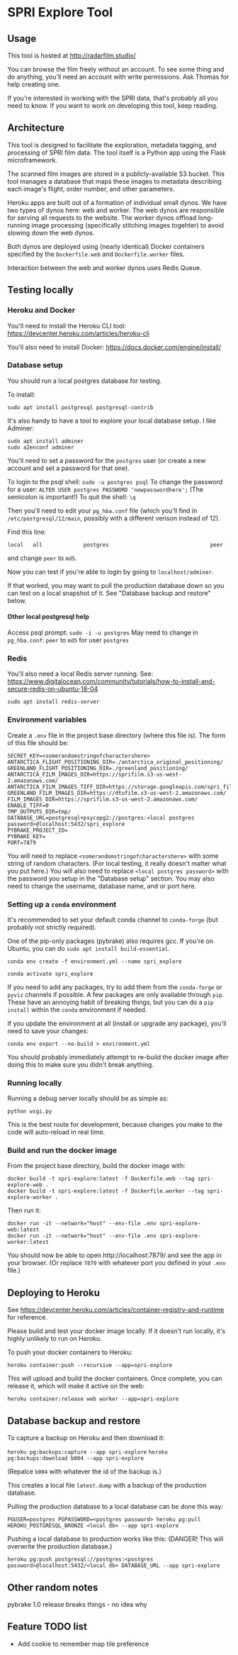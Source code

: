 # SPRI Explore Tool

## Usage

This tool is hosted at http://radarfilm.studio/

You can browse the film freely without an account. To see some thing and do
anything, you'll need an account with write permissions. Ask Thomas for help
creating one.

If you're interested in working with the SPRI data, that's probably all you need
to know. If you want to work on developing this tool, keep reading.

## Architecture

This tool is designed to facilitate the exploration, metadata tagging, and
processing of SPRI film data. The tool itself is a Python app using the Flask
microframework.

The scanned film images are stored in a publicly-available S3 bucket. This tool
manages a database that maps these images to metadata describing each image's
flight, order number, and other parameters.

Heroku apps are built out of a formation of individual small dynos. We have two
types of dynos here: web and worker. The web dynos are responsible for serving
all requests to the website. The worker dynos offload long-running image processing
(specifically stitching images togehter) to avoid slowing down the web dynos.

Both dynos are deployed using (nearly identical) Docker containers specified by
the `Dockerfile.web` and `Dockerfile.worker` files.

Interaction between the web and worker dynos uses Redis Queue.

## Testing locally

### Heroku and Docker

You'll need to install the Heroku CLI tool: https://devcenter.heroku.com/articles/heroku-cli

You'll also need to install Docker: https://docs.docker.com/engine/install/

### Database setup

You should run a local postgres database for testing.

To install:

```
sudo apt install postgresql postgresql-contrib
```

It's also handy to have a tool to explore your local database setup. I like Adminer:

```
sudo apt install adminer
sudo a2enconf adminer
```

You'll need to set a password for the `postgres` user (or create a new account and set a password for that one).

To login to the psql shell: `sudo -u postgres psql`
To change the password for a user: `ALTER USER postgres PASSWORD 'newpasswordhere';` (The semicolon is important!)
To quit the shell: `\q`

Then you'll need to edit your `pg_hba.conf` file (which you'll find in `/etc/postgresql/12/main`, possibly with a different verison instead of 12).

Find this line:

```local   all             postgres                                peer```

and change `peer` to `md5`.

Now you can test if you're able to login by going to `localhost/adminer`.

If that worked, you may want to pull the production database down so you can test on a local snapshot of it. See "Database backup and restore" below.

#### Other local postgresql help

Access psql prompt: `sudo -i -u postgres`
May need to change in `pg_hba.conf`: `peer` to `md5` for user `postgres`

### Redis

You'll also need a local Redis server running. See: https://www.digitalocean.com/community/tutorials/how-to-install-and-secure-redis-on-ubuntu-18-04

```sudo apt install redis-server```

### Environment variables

Create a `.env` file in the project base directory (where this file is).
The form of this file should be:

```shell script
SECRET_KEY=<somerandomstringofcharactershere>
ANTARCTICA_FLIGHT_POSITIONING_DIR=./antarctica_original_positioning/
GREENLAND_FLIGHT_POSITIONING_DIR=./greenland_positioning/
ANTARCTICA_FILM_IMAGES_DIR=https://sprifilm.s3-us-west-2.amazonaws.com/
ANTARCTICA_FILM_IMAGES_TIFF_DIR=https://storage.googleapis.com/spri_film_stitched/
GREENLAND_FILM_IMAGES_DIR=https://dtufilm.s3-us-west-2.amazonaws.com/
FILM_IMAGES_DIR=https://sprifilm.s3-us-west-2.amazonaws.com/
ENABLE_TIFF=0
TMP_OUTPUTS_DIR=tmp/
DATABASE_URL=postgresql+psycopg2://postgres:<local postgres password>@localhost:5432/spri_explore
PYBRAKE_PROJECT_ID=
PYBRAKE_KEY=
PORT=7879
```

You will need to replace `<somerandomstringofcharactershere>` with some string of random characters. (For local testing, it really doesn't matter what you put here.) You will also need to replace `<local postgres password>` with the password you setup in the "Database setup" section. You may also need to change the username, database name, and or port here.

### Setting up a `conda` environment

It's recommended to set your default conda channel to `conda-forge` (but probably not strictly required).

One of the pip-only packages (pybrake) also requires gcc. If you're on Ubuntu, you can do `sudo apt install build-essential`.

`conda env create -f environment.yml --name spri_explore`

`conda activate spri_explore`

If you need to add any packages, try to add them from the `conda-forge` or
`pyviz` channels if possible. A few packages are only available through `pip`.
These have an annoying habit of breaking things, but you can do a `pip install`
within the `conda` environment if needed.

If you update the environment at all (install or upgrade any package), you'll
need to save your changes:

`conda env export --no-build > environment.yml`

You should probably immediately attempt to re-build the docker image after doing
this to make sure you didn't break anything.

### Running locally

Running a debug server locally should be as simple as:

`python wsgi.py`

This is the best route for development, because changes you make to the code
will auto-reload in real time.

### Build and run the docker image

From the project base directory, build the docker image with:

```
docker build -t spri-explore:latest -f Dockerfile.web --tag spri-explore-web .
docker build -t spri-explore:latest -f Dockerfile.worker --tag spri-explore-worker .
```

Then run it:

```
docker run -it --network="host" --env-file .env spri-explore-web:latest
docker run -it --network="host" --env-file .env spri-explore-worker:latest
```

You should now be able to open http://localhost:7879/ and see the app in your
browser. (Or replace `7879` with whatever port you defined in your `.env` file.)

## Deploying to Heroku

See https://devcenter.heroku.com/articles/container-registry-and-runtime for reference.

Please build and test your docker image locally. If it doesn't run locally, it's
highly unlikely to run on Heroku.

To push your docker containers to Heroku:

`heroku container:push --recursive --app=spri-explore`

This will upload and build the docker containers. Once complete, you can release it, which will make it active on the web:

`heroku container:release web worker --app=spri-explore`

## Database backup and restore

To capture a backup on Heroku and then download it:

`heroku pg:backups:capture --app spri-explore`
`heroku pg:backups:download b004 --app spri-explore`

(Repalce `b004` with whatever the id of the backup is.)

This creates a local file `latest.dump` with a backup of the production database.

Pulling the production database to a local database can be done this way:

`PGUSER=postgres PGPASSWORD=<postgres password> heroku pg:pull HEROKU_POSTGRESQL_BRONZE <local db> --app spri-explore`

Pushing a local database to production works like this: (DANGER! This will overwrite the production database.)

`heroku pg:push postgresql://postgres:<postgres password>@localhost:5432/<local db> DATABASE_URL --app spri-explore`

## Other random notes

pybrake 1.0 release breaks things - no idea why

## Feature TODO list

* Add cookie to remember map tile preference